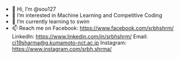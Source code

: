 - 👋 Hi, I’m @sou127
- 👀 I’m interested in Machine Learning and Competitive Coding
- 🌱 I’m currently learning to swim
- 📫 Reach me on
Facebook: https://www.facebook.com/srbhshrm/
LinkedIn: https://www.linkedin.com/in/srbhshrm/
Email: ci19sharma@g.kumamoto-nct.ac.jp
Instagram: https://www.instagram.com/srbh.shrma/

<!---
sou127/sou127 is a ✨ special ✨ repository because its `README.md` (this file) appears on your GitHub profile.
You can click the Preview link to take a look at your changes.
--->
